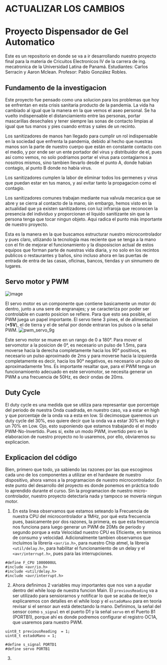 # ACTUALIZAR LOS CAMBIOS 
#  Proyecto Dispensador de Gel Automatico 


Este es un repositorio en donde se va a ir desarrollando nuestro proyecto final para la materia de Cricuitos Electronicos lV de la carrera de ing. mecatronica de la Universidad Latina de Panamá. Estudiantes: Carlos Serracin y Aaron Mclean. Profesor: Pablo González Robles.

## Fundamento de la investigacion

Este proyecto fue pensado como una solucion para los problemas que hoy se enfrentan en esta crisis sanitaria producto de la pandemia.
La vida ha cambiado al igual que la manera en la que vemos el aseo personal. Se ha vuelto indispensable el distanciamiento entre las personas, portar mascarillas desechales y tener siempre las sonas de contacto limpias al igual que tus manos y pies cuando entras y sales de un recinto.

Los sanitizadores de manos han llegado para cumplir un rol indispensable en la sociedad que enfrenta la pandemia, debido al hecho que nuestras manos son la parte de nuestro cuerpo que están en constante contacto con el medio, y por ende ser un ente portador del virus y distribuidor de el, pues así como vemos, no solo podriamos portar el virus para contagiarnos a nosotros mismos, sino tambien llevarlo desde el punto A, donde habian contagio, al punto B donde no había virus.

Los sanitizadores cumplen la labor de eliminar todos los germenes y virus que puedan estar en tus manos, y así evitar tanto la propagacion como el contagio.
 
Los sanitizadores comunes trabajan mediante nua valvula mecanica que se abre y se cierra al contacto de la mano, sin embargo, hemos visto en la actualidad que ya existen sanitizadores con luz infraroja que reconocen la presencia del individuo y proporcionan el liquido sanitizante sin que la persona tenga que tocar ningun objeto. Aqui radica el punto más importante de nuestro proyecto.

Esta es la manera en la que buscamos estructurar nuestro microcontrolador y pues claro, utlizando la tecnología mas reciente que se tenga a la mano con el fín de mejorar el funcionamiento y la disposiscion actual de estos equipos que forman parte de nuestras vida diaria, y no solo en los recintos publicos o restaurantes y baños, sino incluso ahora en las puertas de entrada de entra de las casas, 
oficinas, bancos, tiendas y un sinnumero de lugares.


## Servo motor y PWM
![image](https://user-images.githubusercontent.com/66341655/86657713-12de6180-bfae-11ea-988f-512e9ec3371f.png)

El servo motor es un componente que contiene basicamente un motor dc dentro, junto a una sere de engranajes; y se caracteriza por poder ser controlable en cuanto posicion se refiere. Para que esto sea posible, el PWM juega un papel importante. El servo tiene 3 pines, el de alimentacion (**+5V**), el de tierra y el de señal por donde entraran los pulsos o la señal PWM.
![pwm_servo_9g](https://user-images.githubusercontent.com/66341655/86658446-afa0ff00-bfae-11ea-833c-b651269a1144.png)

Este servo motor se mueve en un rango de 0 a 180°. Para mover el servomotor a la posicion de 0°, es necesario un pulso de 1.5ms, para moverse hacia la derecha completamente hacia los 90° positivos, es necesario un pulso aproximado de 2ms y para moverse hacia la izquierda completamente es decir, hacia los 90° negativos, es necesario un pulso de aproximadamente 1ms.
Es importante resaltar que, para el PWM tenga un funcionamioento adecuado en este servomotor, se necesita generar un PWM a una frecuencia de 50Hz, es decir ondas de 20ms.

## Duty Cycle
El duty cycle es una medida que se utiliza para represantar que porcentaje del periodo de nuestra Onda cuadrada, en nuestro caso, va a estar en high y que porcentaje de la onda va a esta en low.
Si decimosque queremos un duty cycle del 30%, eso quiere decir que la onda va a estar 30% en High y un 70% en Low. Ojo, esto suponiendo que estamos trabajando el el modo PWM-No-Invertido. 
Pues sí, exite un modo PWM, invertido pero en la elaboracion de nuestro proyecto no lo usaremos, por ello, obviaremos su explicacion.

## Explicacion del código
Bien, primero que todo, ya sabiendo las razones por las que escogimos cada uno de los componentes a utilizar en el hardware de nuestro dispositivo, ahora vamos a la programacion de nuestro microcontrolador. 
En este punto del desarrollo del proyecto es donde ponemos en práctica todo lo aprendido durante el curso. Sin la programacion de nuestro micro-controlador, nuestro proyecto detectaría nada y tampoco se movería ningun motor.

1) En esta linea observamos que estamos seteando la Frecuencia de nuestra CPU del microcontrolador a 1MHz, por qué esta frecuencia pues, basicamente por dos razones, la primera, es que esta frecuencia nos funciona para luego generar un PWM de 20Ms de periodo y segundo porque a esta Velocidad nuestro CPU es Eficiente, en terminos de consumo y velocidad.
Adicionalmente tambien observamos que incluímos la librería `<avr/io.h>`, para nuestro Chip atmel, la librería `<util/delay.h>`, para habilitar el funcionamiento de un delay y el `<avr/interrupt.h>`, pues para las interrupciones.
```
#define F_CPU 1000000UL
#include <avr/io.h>
#include <util/delay.h>
#include <avr/interrupt.h>
```

2) Ahora definimos 2 variables muy importantes que nos van a ayudar dentro del while loop de nuestra funcion Main. El `previousReading` va a ser utilizado para sensiorarnos y notificar lo que se acaba de leer,lo explicaremos con detalles en el while loop y el `estadoMano` para en teoría revisar si el sensor aun está detectando la mano.
Definimos, la señal del sensor como `s_signal` en el puerto D1 y la señal `servo` en el Puerto B1 (PORTB1), porque ahí es donde podremos configurar el registro OC1A, que usaremos para nuestro PWM.
```
uint8_t previousReading  = 1;
uint8_t estadoMano = 1;

#define s_signal PORTD1
#define servo PORTB1
```
3) 
